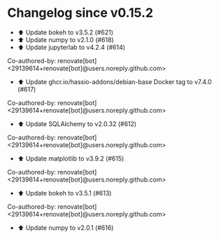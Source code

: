 # Changelog since v0.15.2
- ⬆️ Update bokeh to v3.5.2 (#621) 
- ⬆️ Update numpy to v2.1.0 (#618) 
- ⬆️ Update jupyterlab to v4.2.4 (#614)

Co-authored-by: renovate[bot] <29139614+renovate[bot]@users.noreply.github.com> 
- ⬆️ Update ghcr.io/hassio-addons/debian-base Docker tag to v7.4.0 (#617)

Co-authored-by: renovate[bot] <29139614+renovate[bot]@users.noreply.github.com> 
- ⬆️ Update SQLAlchemy to v2.0.32 (#612)

Co-authored-by: renovate[bot] <29139614+renovate[bot]@users.noreply.github.com> 
- ⬆️ Update matplotlib to v3.9.2 (#615)

Co-authored-by: renovate[bot] <29139614+renovate[bot]@users.noreply.github.com> 
- ⬆️ Update bokeh to v3.5.1 (#613)

Co-authored-by: renovate[bot] <29139614+renovate[bot]@users.noreply.github.com> 
- ⬆️ Update numpy to v2.0.1 (#616) 
